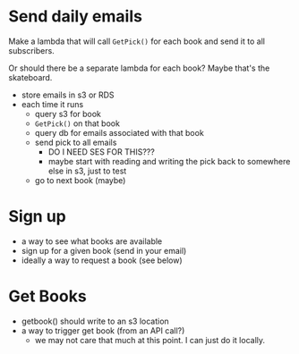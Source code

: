 
# Send daily emails

Make a lambda that will call `GetPick()` for each book and send it to all subscribers.

Or should there be a separate lambda for each book? Maybe that's the skateboard.

* store emails in s3 or RDS
* each time it runs
    * query s3 for book
    * `GetPick()` on that book
    * query db for emails associated with that book
    * send pick to all emails
        * DO I NEED SES FOR THIS???
        * maybe start with reading and writing the pick back to somewhere else in s3, just to test
    * go to next book (maybe)

# Sign up

* a way to see what books are available
* sign up for a given book (send in your email)
* ideally a way to request a book (see below)


# Get Books

* getbook() should write to an s3 location
* a way to trigger get book (from an API call?)
  * we may not care that much at this point. I can just do it locally.